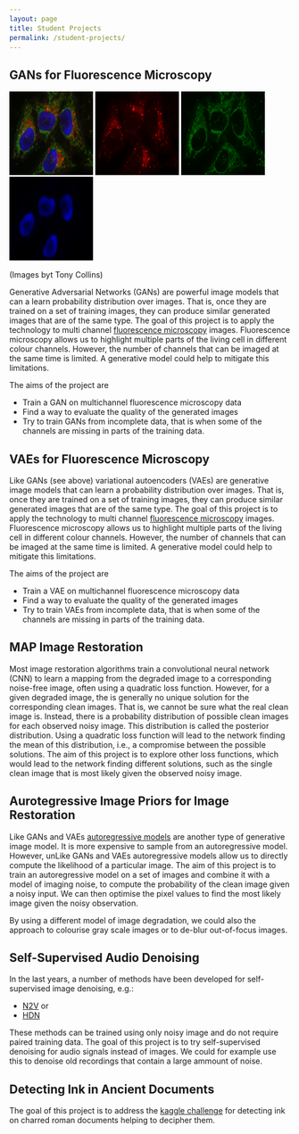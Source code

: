 ```yaml
---
layout: page
title: Student Projects
permalink: /student-projects/
---
```


GANs for Fluorescence Microscopy 
------------------------
<img src="/assets/student-projects/rgb.png" width="150px" height="150"> <img src="/assets/student-projects/red.png" width="150px" height="150"> <img src="/assets/student-projects/green.png" width="150px" height="150"> <img src="/assets/student-projects/blue.png" width="150px" height="150">

(Images byt Tony Collins)

Generative Adversarial Networks (GANs) are powerful image models that can a learn probability distribution over images.
That is, once they are trained on a set of training images, they can produce similar generated images that are of the same type.
The goal of this project is to apply the technology to multi channel [fluorescence microscopy](https://en.wikipedia.org/wiki/Fluorescence_microscope) images.
Fluorescence microscopy allows us to highlight multiple parts of the living cell in different colour channels.
However, the number of channels that can be imaged at the same time is limited.
A generative model could help to mitigate this limitations.

The aims of the project are
* Train a GAN on multichannel fluorescence microscopy data
* Find a way to evaluate the quality of the generated images
* Try to train GANs from incomplete data, that is when some of the channels are missing in parts of the training data.




VAEs for Fluorescence Microscopy 
------------------------
Like GANs (see above) variational autoencoders (VAEs) are generative image models that can learn a probability distribution over images.
That is, once they are trained on a set of training images, they can produce similar generated images that are of the same type.
The goal of this project is to apply the technology to multi channel [fluorescence microscopy](https://en.wikipedia.org/wiki/Fluorescence_microscope) images.
Fluorescence microscopy allows us to highlight multiple parts of the living cell in different colour channels.
However, the number of channels that can be imaged at the same time is limited.
A generative model could help to mitigate this limitations.

The aims of the project are 
* Train a VAE on multichannel fluorescence microscopy data
* Find a way to evaluate the quality of the generated images
* Try to train VAEs from incomplete data, that is when some of the channels are missing in parts of the training data.


MAP Image Restoration
------------------------
Most image restoration algorithms train a convolutional neural network (CNN) to learn a mapping from the degraded image to a corresponding noise-free image, often using a quadratic loss function.
However, for a given degraded image, the is generally no unique solution for the corresponding clean images.
That is, we cannot be sure what the real clean image is. 
Instead, there is a probability distribution of possible clean images for each observed noisy image.
This distribution is called the posterior distribution.
Using a quadratic loss function will lead to the network finding the mean of this distribution, i.e., a compromise between the possible solutions.
The aim of this project is to explore other loss functions, which would lead to the network finding different solutions, such as the single clean image that is most likely given the observed noisy image.



Aurotegressive Image Priors for Image Restoration
------------------------
Like GANs and VAEs [autoregressive models](https://towardsdatascience.com/autoregressive-models-pixelcnn-e30734ede0c1) are another type of generative image model.
It is more expensive to sample from an autoregressive model.
However, unLike GANs and VAEs autoregressive models allow us to directly compute the likelihood of a particular image.
The aim of this project is to train an autoregressive model on a set of images and combine it with a model of imaging noise, to compute the probability of the clean image given a noisy input.
We can then optimise the pixel values to find the most likely image given the noisy observation.

By using a different model of image degradation, we could also the approach to colourise gray scale images or to de-blur out-of-focus images.


Self-Supervised Audio Denoising
------------------------
In the last years, a number of methods have been developed for self-supervised image denoising, e.g.: 
* [N2V](https://arxiv.org/abs/1811.10980) or 
* [HDN](https://arxiv.org/abs/2104.01374)


These methods can be trained using only noisy image and do not require paired training data.
The goal of this project is to try self-supervised denoising for audio signals instead of images.
We could for example use this to denoise old recordings that contain a large ammount of noise.

Detecting Ink in Ancient Documents
------------------------
The goal of this project is to address the [kaggle challenge](https://www.kaggle.com/competitions/vesuvius-challenge-ink-detection) for detecting ink on charred roman documents helping to decipher them.
